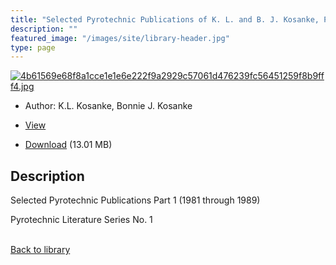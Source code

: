 ```yaml
---
title: "Selected Pyrotechnic Publications of K. L. and B. J. Kosanke, Part 1 (1981 through 1989)"
description: ""
featured_image: "/images/site/library-header.jpg"
type: page
---
```


<a href="https://drive.google.com/uc?export=view&id=1blv6ghmMGLGvd5EoAixYFragSe5saiXI" target="_blank">![4b61569e68f8a1cce1e1e6e222f9a2929c57061d476239fc56451259f8b9fff4.jpg](https://drive.google.com/uc?export=view&id=1y9z3nLtvcGIitBcXOLDjEtRN9b95kdIj)</a>
* Author: K.L. Kosanke, Bonnie J. Kosanke
* <a href="https://drive.google.com/uc?export=view&id=1blv6ghmMGLGvd5EoAixYFragSe5saiXI" target="_blank">View</a>

* [Download](https://drive.google.com/uc?export=download&id=1blv6ghmMGLGvd5EoAixYFragSe5saiXI) (13.01 MB)

## Description<div>
<p>Selected Pyrotechnic Publications Part 1 (1981 through 1989)</p>
<p>Pyrotechnic Literature Series No. 1</p></div>

<br />[Back to library](/library/)
